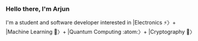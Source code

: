 ### Hello there, I'm Arjun
I'm a student and software developer interested in |Electronics ⚡️〉+ |Machine Learning 🤖〉+ |Quantum Computing :atom:〉+ |Cryptography 🔐〉
